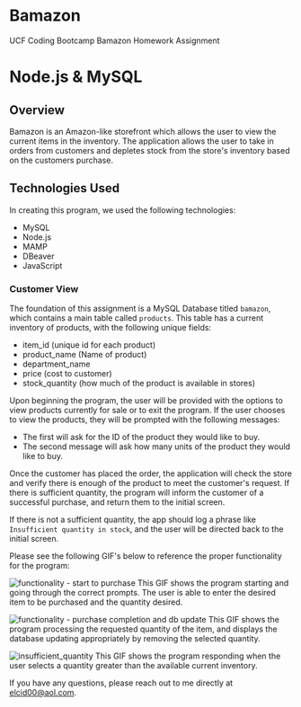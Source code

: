 # Bamazon
UCF Coding Bootcamp Bamazon Homework Assignment

# Node.js & MySQL

## Overview

Bamazon is an Amazon-like storefront which allows the user to view the current items in the inventory.  The application allows the user to take in orders from customers and depletes stock from the store's inventory based on the customers purchase.

## Technologies Used

In creating this program, we used the following technologies:
* MySQL
* Node.js
* MAMP
* DBeaver
* JavaScript

### Customer View

The foundation of this assignment is a MySQL Database titled `bamazon`, which contains a main table called `products`.  This table has a current inventory of products, with the following unique fields:

   * item_id (unique id for each product)
   * product_name (Name of product)
   * department_name
   * price (cost to customer)
   * stock_quantity (how much of the product is available in stores)

Upon beginning the program, the user will be provided with the options to view products currently for sale or to exit the program.  If the user chooses to view the products, they will be prompted with the following messages:

   * The first will ask for the ID of the product they would like to buy.
   * The second message will ask how many units of the product they would like to buy.

Once the customer has placed the order, the application will check the store and verify there is enough of the product to meet the customer's request.  If there is sufficient quantity, the program will inform the customer of a successful purchase, and return them to the initial screen.

If there is not a sufficient quantity, the app should log a phrase like `Insufficient quantity in stock`, and the user will be directed back to the initial screen.

Please see the following GIF's below to reference the proper functionality for the program:

![functionality - start to purchase](https://user-images.githubusercontent.com/45186642/55432487-02486b80-5561-11e9-954d-1feece496306.gif)
This GIF shows the program starting and going through the correct prompts.  The user is able to enter the desired item to be purchased and the quantity desired.

![functionality - purchase completion and db update](https://user-images.githubusercontent.com/45186642/55432474-f9579a00-5560-11e9-8659-3c47003767a2.gif)
This GIF shows the program processing the requested quantity of the item, and displays the database updating appropriately by removing the selected quantity.

![insufficient_quantity](https://user-images.githubusercontent.com/45186642/55432507-0a081000-5561-11e9-9432-bfcb36d75ee8.gif)
This GIF shows the program responding when the user selects a quantity greater than the available current inventory.

If you have any questions, please reach out to me directly at elcid00@aol.com.
